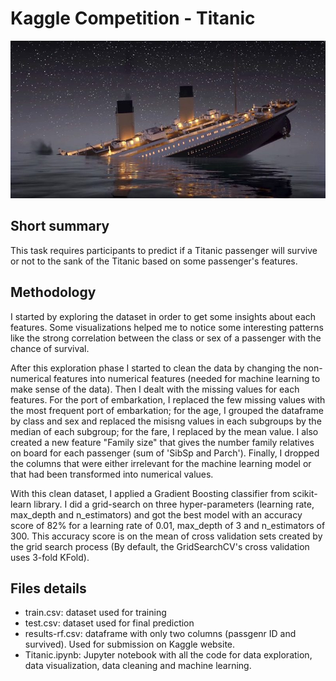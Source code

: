 # Kaggle Competition - Titanic

![alt text](titanic.jpg)

## Short summary

This task requires participants to predict if a Titanic passenger will survive or not to the sank of the Titanic based on some passenger's features.

## Methodology

I started by exploring the dataset in order to get some insights about each features. Some visualizations helped me to notice some interesting patterns like the strong correlation between the class or sex of a passenger with the chance of survival.

After this exploration phase I started to clean the data by changing the non-numerical features into numerical features (needed for machine learning to make sense of the data). Then I dealt with the missing values for each features. For the port of embarkation, I replaced the few missing values with the most frequent port of embarkation; for the age, I grouped the dataframe by class and sex and replaced the misisng values in each subgroups by the median of each subgroup; for the fare, I replaced by the mean value. I also created a new feature "Family size" that gives the number family relatives on board for each passenger (sum of 'SibSp and Parch'). Finally, I dropped the columns that were either irrelevant for the machine learning model or that had been transformed into numerical values.


With this clean dataset, I applied a Gradient Boosting classifier from scikit-learn library. I did a grid-search on three hyper-parameters (learning rate, max_depth and n_estimators) and got the best model with an accuracy score of 82% for a learning rate of 0.01, max_depth of 3 and n_estimators of 300. This accuracy score is on the mean of cross validation sets created by the grid search process (By default, the GridSearchCV's cross validation uses 3-fold KFold).

## Files details

- train.csv: dataset used for training
- test.csv: dataset used for final prediction
- results-rf.csv: dataframe with only two columns (passgenr ID and survived). Used for submission on Kaggle website.
- Titanic.ipynb: Jupyter notebook with all the code for data exploration, data visualization, data cleaning and machine learning.
